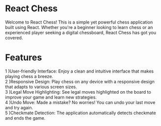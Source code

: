 # React Chess
Welcome to React Chess! This is a simple yet powerful chess application built using React. Whether you're a beginner looking to learn chess or an experienced player seeking a digital chessboard, React Chess has got you covered.
# Features

1 )User-friendly Interface: Enjoy a clean and intuitive interface that makes playing chess a breeze.<br> 
2 )Responsive Design: Play chess on any device with a responsive design that adapts to various screen sizes.<br>
3 )Legal Move Highlighting: See legal moves highlighted on the board to improve your game and learn new strategies.<br>
4 )Undo Move: Made a mistake? No worries! You can undo your last move and try again.<br>
5 )Checkmate Detection: The application automatically detects checkmate and ends the game.<br>
